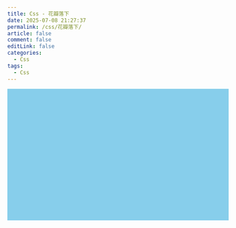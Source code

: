 ```yaml
---
title: Css - 花瓣落下
date: 2025-07-08 21:27:37
permalink: /css/花瓣落下/
article: false
comment: false
editLink: false
categories:
  - Css
tags: 
  - Css
---
```

<div class="demo-container">
<div class="flower-petals" id="petalsContainer"></div>
</div>

<script setup>
import { onMounted } from 'vue';
onMounted(()=>{
  const petalsContainer = document.getElementById('petalsContainer');
  const demoContainer = document.getElementsByClassName('demo-container')[0];
  function createPetal() {
      const petal = document.createElement('div');
      petal.className = 'flower-petal';
      petal.style.left = Math.random() * demoContainer.clientWidth + 'px';
      petal.style.top = '0px';
      petalsContainer.appendChild(petal);
      dropPetal(petal);
  }
  function dropPetal(petal) {
      const fallTime = Math.random() * 3 + 2; 
      petal.style.transition = `transform ${fallTime}s linear, opacity ${fallTime}s linear`;
      window.requestAnimationFrame(() => {
          petal.style.transform = `translateY(${window.innerHeight}px)`;
          petal.style.opacity = '0';
      });
      petal.addEventListener('transitionend', () => {
          petal.remove();
      });
  }
  setInterval(createPetal, 200);
})
</script>
<style>
.demo-container {
    background-color: #87CEEB; 
    overflow: hidden; 
    margin: 0;
    height: 300px;
}
.flower-petal {
    position: absolute;
    width: 20px; 
    height: 20px; 
    background-color: pink; 
    opacity: 0.8; 
    border-radius: 10px; 
    will-change: transform, opacity; 
}
</style>